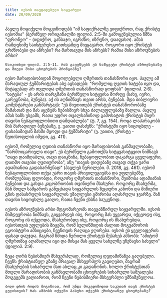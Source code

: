 ```yaml
---
title: იესოს თავდადებული სიყვარული
date: 20/09/2020
---
```


პავლე მოციქული მოგვიწოდებს "იმ საფიქრალზე ვიფიქროთ, რაც ქრისტე იესოშია" (ბერძნულ ორიგინალში ფილიპ. 2:5-ში გამოყენებულია ზმნა "ფრონეო" - (იფიქრო, განსაჯო, იგრძნო, იზრუნო, დააფასო). ამას რამდენიმე საინტერესო კითხვამდე მივყავართ. როგორი იყო ქრისტეს გრძნობები და აზრები? რა მართავდა მის აზრებს? რაშია მისი აზროვნების არსი?

`წაიკითხეთ ფილიპ. 2:5-11. რას გავუწყებს ეს ნაწყვეტი ქრისტეს აზროვნებაზე და მთელი მისი ცხოვრების პრინციპზე?`

იესო მარადისობიდან მოყოლებული ღმერთის თანასწორი იყო. პავლე ამ მარადიულ ჭეშმარიტებას ასე აცხადებს: "რომელიც ღვთის ხატება იყო და, მიტაცებად არ თვლიდა ღმერთის თანასწორად ყოფნას" (ფილიპ. 2:6). "ხატება" - ეს არის თარგმანი ბერძნული სიტყვისა მორფე (სახე, იერი, გარეგნობა, ბუნება). აქ ის აღნიშნავს თვით არსს, ბუნებას. მდა ბიბლიური კომენტარები განმარტავს: "ეს მიუთითებს ქრისტეს თანასწორობაზე მამასთან და მას აყენებს ნებისმიერ სხვა ძალაუფლებაზე მაღლა. პავლე ამას ხაზს უსვამს, რათა უფრო თვალსაჩინოდ გამოხატოს ქრისტეს მიერ თავისი ნებაყოფლობითი დამდაბლება" (ტ. 7, გვ. 154). როცა ლაპარაკობს მის მარადიულ ბუნებაზე, ე. უაითი დასძენს: "ქრისტეში იყო სიცოცხლე - დასაბამიდან მასში მყოფი და ჭეშმარიტი" (ე. უაითი, ქრისტე - წუთისოფლის იმედი, გვ. 411).

იესომ, რომელიც ღვთის თანასწორი იყო მარადისობის განმავლობაში, "წარმოიცარიელა თავი". ეს ბერძნული გამოთქმა სიტყვასიტყვით ნიშნავს "თავი დაიმდაბლა, თავი დაიკნინა, ნებაყოფლობით დაკარგა ყველაფერი, დათმო თავისი ღვთიურობა", ანუ "თავის დიდებაზე თავად თქვა უარი ადამიანთა გადასარჩენად" (პავლეს წერილები. მ. 2018, გვ. 461). იესომ ნებაყოფლობით თქვა უარი თავის პრივილეგიებსა და უფლებებზე, რომლებსაც ფლობდა, როგორც ღმერთის თანასწორი, შეიმოსა ადამიანის ბუნებით და გახდა კაცობრიობის თვინიერი მსახური. როგორც მსახურმა, მან მთელ სამყაროს განუცხადა სიყვარულის ზეციური კანონი და მიწიერი გზის დასასრულს სიყვარულის უმაღლესი გმირობა აღასრულა ჯვარზე. მან თავისი სიცოცხლე გაიღო, რათა ჩვენი ეხსნა საუკუნოდ.

იესოს აზროვნების არსი მდგომარეობს თავგანწირულ სიყვარულში. იესოს მიმდევრობა ნიშნავს, გიყვარდეს ისე, როგორც მას უყვარდა, იქცეოდე ისე, როგორც ის იქცეოდა, მსახურობდე ისე, როგორც ის მსახურებდა. იესოსთვის უფლების მიცემა, რომ სულიწმიდის ძალით მოგვაშოროს ეგოისტური ამბიციები, ჩვენთვის რაღაცა ეღირება. იესოს ეს ყველაფერის ფასად დაუჯდა. მაგრამ წმიდა წერილი ქრისტეს შესახებ ამბობს: "ამიტომ ღმერთმაც აღამაღლა იგი და მისცა მას ყველა სახელზე უზენაესი სახელი" (ფილიპ. 2:9).

ზეცა ღირს ნებისმიერ მსხვერპლად, რომელიც დედამიწაზეა გაღებული. ჩვენს ქრისტიანულ გზაზე მრავალ მსხვერპლს გავიღებთ, მაგრამ მსახურების სიხარული მათ ახლაც კი გადაწონის. ხოლო ქრისტესთან მთელი მარადისობის განმავლობაში ცხოვრების სიხარული საშუალება მოგვცემს ვაღიაროთ, რომ ჩვენი ნებისმიერი მსხვერპლი უმნიშვნელოა.

`ბოლო დროს როდის მოგიწიათ, რომ უნდა მოკვდომოდით საკუთარ თავს ქრისტეს გულისთვის? რას ამბობს თქვენი პასუხი თქვენს ქრისტიანულ ცხოვრებაზე?`